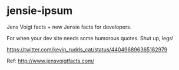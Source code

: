 jensie-ipsum
============

Jens Voigt facts + new Jensie facts for developers.

For when your dev site needs some humorous quotes. Shut up, legs!

https://twitter.com/kevin_rudds_cat/status/440496896365182979

Ref: http://www.jensvoigtfacts.com/

